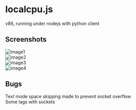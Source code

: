 # localcpu.js
v86, running under nodejs with python client

## Screenshots
![image1](https://user-images.githubusercontent.com/68371847/147375708-573aaaa3-6b80-4bce-bf00-c58513a123c5.png) <br />
![image2](https://user-images.githubusercontent.com/68371847/147375761-84ad328c-7372-49e3-9da3-a68e616d43df.png) <br />
![image3](https://user-images.githubusercontent.com/68371847/147375863-b6ae4bb8-eaf2-419c-8390-44b1800c3ff6.png) <br />
![image4](https://user-images.githubusercontent.com/68371847/147376028-576a16c2-4f56-48a3-a9c9-dbb72772b4a5.png)

## Bugs
Text mode space skipping made to prevent socket overflow <br />
Some lags with sockets
